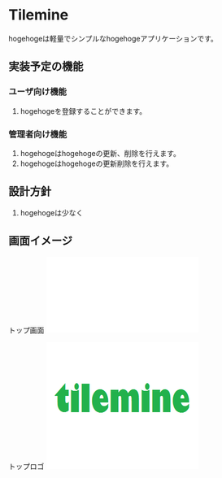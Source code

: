 Tilemine
======

hogehogeは軽量でシンプルなhogehogeアプリケーションです。


実装予定の機能
----

### ユーザ向け機能

1. hogehogeを登録することができます。

### 管理者向け機能

1. hogehogeはhogehogeの更新、削除を行えます。
2. hogehogeはhogehogeの更新削除を行えます。

設計方針
----

1. hogehogeは少なく

画面イメージ
----

トップ画面
![タイムライン画面](index.html)

トップロゴ
![タイムライン画面](0-tilemine.png)
